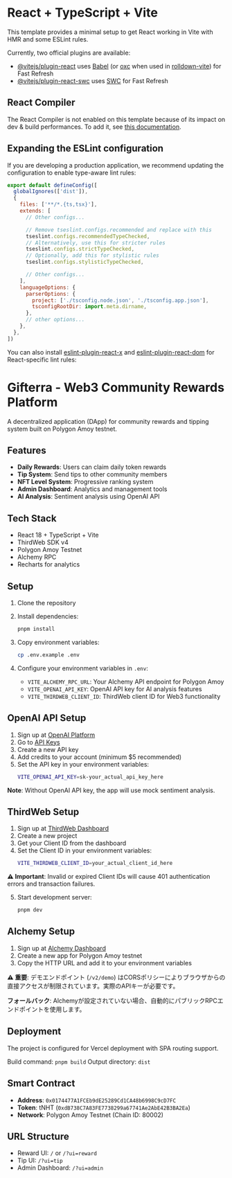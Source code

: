 # React + TypeScript + Vite

This template provides a minimal setup to get React working in Vite with HMR and some ESLint rules.

Currently, two official plugins are available:

- [@vitejs/plugin-react](https://github.com/vitejs/vite-plugin-react/blob/main/packages/plugin-react) uses [Babel](https://babeljs.io/) (or [oxc](https://oxc.rs) when used in [rolldown-vite](https://vite.dev/guide/rolldown)) for Fast Refresh
- [@vitejs/plugin-react-swc](https://github.com/vitejs/vite-plugin-react/blob/main/packages/plugin-react-swc) uses [SWC](https://swc.rs/) for Fast Refresh

## React Compiler

The React Compiler is not enabled on this template because of its impact on dev & build performances. To add it, see [this documentation](https://react.dev/learn/react-compiler/installation).

## Expanding the ESLint configuration

If you are developing a production application, we recommend updating the configuration to enable type-aware lint rules:

```js
export default defineConfig([
  globalIgnores(['dist']),
  {
    files: ['**/*.{ts,tsx}'],
    extends: [
      // Other configs...

      // Remove tseslint.configs.recommended and replace with this
      tseslint.configs.recommendedTypeChecked,
      // Alternatively, use this for stricter rules
      tseslint.configs.strictTypeChecked,
      // Optionally, add this for stylistic rules
      tseslint.configs.stylisticTypeChecked,

      // Other configs...
    ],
    languageOptions: {
      parserOptions: {
        project: ['./tsconfig.node.json', './tsconfig.app.json'],
        tsconfigRootDir: import.meta.dirname,
      },
      // other options...
    },
  },
])
```

You can also install [eslint-plugin-react-x](https://github.com/Rel1cx/eslint-react/tree/main/packages/plugins/eslint-plugin-react-x) and [eslint-plugin-react-dom](https://github.com/Rel1cx/eslint-react/tree/main/packages/plugins/eslint-plugin-react-dom) for React-specific lint rules:

# Gifterra - Web3 Community Rewards Platform

A decentralized application (DApp) for community rewards and tipping system built on Polygon Amoy testnet.

## Features

- **Daily Rewards**: Users can claim daily token rewards
- **Tip System**: Send tips to other community members
- **NFT Level System**: Progressive ranking system
- **Admin Dashboard**: Analytics and management tools
- **AI Analysis**: Sentiment analysis using OpenAI API

## Tech Stack

- React 18 + TypeScript + Vite
- ThirdWeb SDK v4
- Polygon Amoy Testnet
- Alchemy RPC
- Recharts for analytics

## Setup

1. Clone the repository
2. Install dependencies:
   ```bash
   pnpm install
   ```

3. Copy environment variables:
   ```bash
   cp .env.example .env
   ```

4. Configure your environment variables in `.env`:
   - `VITE_ALCHEMY_RPC_URL`: Your Alchemy API endpoint for Polygon Amoy
   - `VITE_OPENAI_API_KEY`: OpenAI API key for AI analysis features
   - `VITE_THIRDWEB_CLIENT_ID`: ThirdWeb client ID for Web3 functionality

## OpenAI API Setup

1. Sign up at [OpenAI Platform](https://platform.openai.com/)
2. Go to [API Keys](https://platform.openai.com/api-keys)
3. Create a new API key
4. Add credits to your account (minimum $5 recommended)
5. Set the API key in your environment variables:
   ```bash
   VITE_OPENAI_API_KEY=sk-your_actual_api_key_here
   ```

**Note**: Without OpenAI API key, the app will use mock sentiment analysis.

## ThirdWeb Setup

1. Sign up at [ThirdWeb Dashboard](https://thirdweb.com/dashboard)
2. Create a new project
3. Get your Client ID from the dashboard
4. Set the Client ID in your environment variables:
   ```bash
   VITE_THIRDWEB_CLIENT_ID=your_actual_client_id_here
   ```

**⚠️ Important**: Invalid or expired Client IDs will cause 401 authentication errors and transaction failures.

5. Start development server:
   ```bash
   pnpm dev
   ```

## Alchemy Setup

1. Sign up at [Alchemy Dashboard](https://dashboard.alchemy.com/)
2. Create a new app for Polygon Amoy testnet  
3. Copy the HTTP URL and add it to your environment variables

**⚠️ 重要**: デモエンドポイント (`/v2/demo`) はCORSポリシーによりブラウザからの直接アクセスが制限されています。実際のAPIキーが必要です。

**フォールバック**: Alchemyが設定されていない場合、自動的にパブリックRPCエンドポイントを使用します。

## Deployment

The project is configured for Vercel deployment with SPA routing support.

Build command: `pnpm build`
Output directory: `dist`

## Smart Contract

- **Address**: `0x0174477A1FCEb9dE25289Cd1CA48b6998C9cD7FC`
- **Token**: tNHT (`0xdB738C7A83FE7738299a67741Ae2AbE42B3BA2Ea`)
- **Network**: Polygon Amoy Testnet (Chain ID: 80002)

## URL Structure

- Reward UI: `/` or `/?ui=reward`
- Tip UI: `/?ui=tip` 
- Admin Dashboard: `/?ui=admin`
